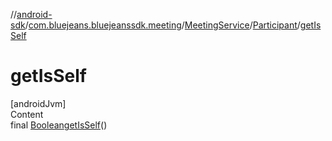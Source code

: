 //[android-sdk](../../../../index.md)/[com.bluejeans.bluejeanssdk.meeting](../../index.md)/[MeetingService](../index.md)/[Participant](index.md)/[getIsSelf](get-is-self.md)



# getIsSelf  
[androidJvm]  
Content  
final [Boolean](https://developer.android.com/reference/kotlin/java/lang/Boolean.html)[getIsSelf](get-is-self.md)()  
  



